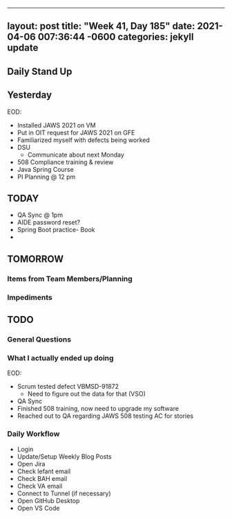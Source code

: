 
---
layout: post
title:  "Week 41, Day 185"
date:   2021-04-06 007:36:44 -0600
categories: jekyll update
---

## Daily Stand Up
## Yesterday
EOD:
* Installed JAWS 2021 on VM
* Put in OIT request for JAWS 2021 on GFE
* Familiarized myself with defects being worked
* DSU
  * Communicate about next Monday
* 508 Compliance training & review
* Java Spring Course
* PI Planning @ 12 pm
## TODAY
* QA Sync @ 1pm
* AIDE password reset?
* Spring Boot practice- Book
* 
## TOMORROW

### Items from Team Members/Planning

### Impediments

## TODO

### General Questions  

### What I actually ended up doing
EOD:
* Scrum tested defect VBMSD-91872
  * Need to figure out the data for that (VSO)
* QA Sync
* Finished 508 training, now need to upgrade my software
* Reached out to QA regarding JAWS 508 testing AC for stories

### Daily Workflow
* Login
* Update/Setup Weekly Blog Posts
* Open Jira
* Check lefant email
* Check BAH email
* Check VA email
* Connect to Tunnel (if necessary)
* Open GitHub Desktop
* Open VS Code